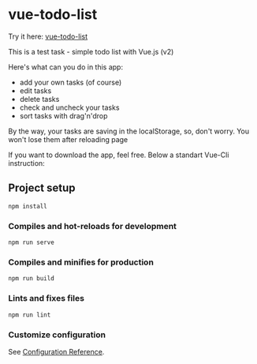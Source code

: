 # vue-todo-list

Try it here: [vue-todo-list](https://tanyalagodich.github.io/vue-todo-list/)

This is a test task - simple todo list with Vue.js (v2)

Here's what can you do in this app:
* add your own tasks (of course)
* edit tasks
* delete tasks 
* check and uncheck your tasks
* sort tasks with drag'n'drop

By the way, your tasks are saving in the localStorage, so, don't worry. You won't lose them after reloading page

If you want to download the app, feel free. Below a standart Vue-Cli instruction:

## Project setup
```
npm install
```

### Compiles and hot-reloads for development
```
npm run serve
```

### Compiles and minifies for production
```
npm run build
```

### Lints and fixes files
```
npm run lint
```

### Customize configuration
See [Configuration Reference](https://cli.vuejs.org/config/).
